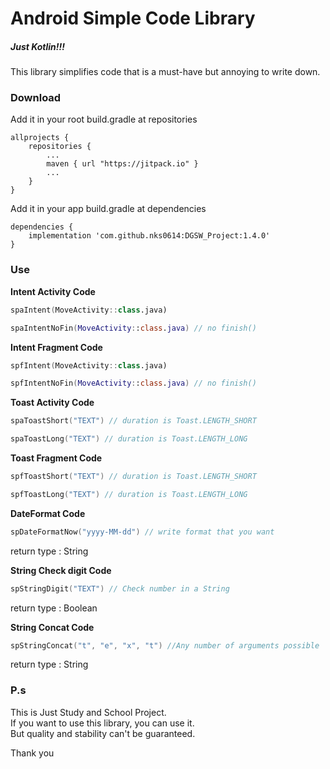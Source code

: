 # Android Simple Code Library

##### Just Kotlin!!!

This library simplifies code that is a must-have but annoying to write down.

### Download

Add it in your root build.gradle at repositories

```
allprojects {
    repositories {
        ...
        maven { url "https://jitpack.io" }
        ...
    }
}
```

Add it in your app build.gradle at dependencies

```
dependencies {
    implementation 'com.github.nks0614:DGSW_Project:1.4.0'
}
```

### Use

<b>Intent Activity Code</b>

```kotlin
spaIntent(MoveActivity::class.java)

spaIntentNoFin(MoveActivity::class.java) // no finish()
```

<b>Intent Fragment Code</b>
```kotlin
spfIntent(MoveActivity::class.java)

spfIntentNoFin(MoveActivity::class.java) // no finish()
```

<b>Toast Activity Code</b>

```kotlin
spaToastShort("TEXT") // duration is Toast.LENGTH_SHORT

spaToastLong("TEXT") // duration is Toast.LENGTH_LONG
```

<b>Toast Fragment Code</b>

```kotlin
spfToastShort("TEXT") // duration is Toast.LENGTH_SHORT

spfToastLong("TEXT") // duration is Toast.LENGTH_LONG
```

<b>DateFormat Code</b>

```kotlin
spDateFormatNow("yyyy-MM-dd") // write format that you want
```
return type : String

<b>String Check digit Code</b>

```kotlin
spStringDigit("TEXT") // Check number in a String
```
return type : Boolean

<b>String Concat Code</b>

```kotlin
spStringConcat("t", "e", "x", "t") //Any number of arguments possible
```
return type : String

### P.s
This is Just Study and School Project. <br>
If you want to use this library, you can use it. <br>
But quality and stability can't be guaranteed. <br>

Thank you
